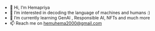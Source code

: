 - 👋 Hi, I’m Hemapriya
- 👀 I’m interested in decoding the language of machines and humans :)
- 🌱 I’m currently learning GenAI , Responsible AI,  NFTs and much more
- 📫 Reach me on hemuhema2000@gmail.com


<!---
priyaahema/priyaahema is a ✨ special ✨ repository because its `README.md` (this file) appears on your GitHub profile.
You can click the Preview link to take a look at your changes.
--->
